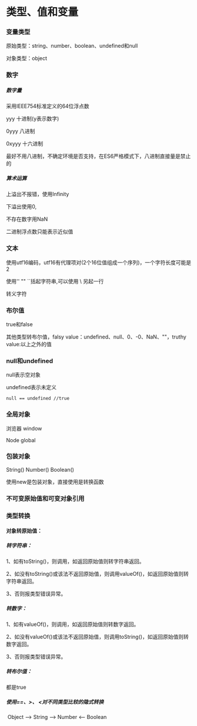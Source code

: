 # 类型、值和变量

### 变量类型

原始类型：string、number、boolean、undefined和null

对象类型：object

### 数字

##### 数字量

采用IEEE754标准定义的64位浮点数

yyy	十进制(y表示数字)

0yyy	八进制

0xyyy	十六进制

最好不用八进制，不确定环境是否支持，在ES6严格模式下，八进制直接量是禁止的

##### 算术运算

上溢出不报错，使用Infinity

下溢出使用0,

不存在数字用NaN

二进制浮点数只能表示近似值

### 文本

使用utf16编码，utf16有代理项对(2个16位值组成一个序列)，一个字符长度可能是2

使用'' "" ``括起字符串,可以使用 \ 另起一行

转义字符

### 布尔值

true和false

其他类型转布尔值，falsy value：undefined、null、0、-0、NaN、""，truthy value:以上之外的值

### null和undefined

null表示空对象

undefined表示未定义

```
null == undefined //true
```

### 全局对象

浏览器	window

Node	global

### 包装对象

String() Number() Boolean()

使用new是包装对象，直接使用是转换函数

### 不可变原始值和可变对象引用

### 类型转换

#### 对象转原始值：

##### 转字符串：

1、如有toString()，则调用，如返回原始值则转字符串返回。

2、如没有toString()或该法不返回原始值，则调用valueOf()，如返回原始值则转字符串返回。

3、否则报类型错误异常。

##### 转数字：

1、如有valueOf()，则调用，如返回原始值则转数字返回。

2、如没有valueOf()或该法不返回原始值，则调用toString()，如返回原始值则转数字返回。

3、否则报类型错误异常。

##### 转布尔值：

都是true

##### 使用==、>、 <对不同类型比较的隐式转换

​	Object --> String --> Number <-- Boolean